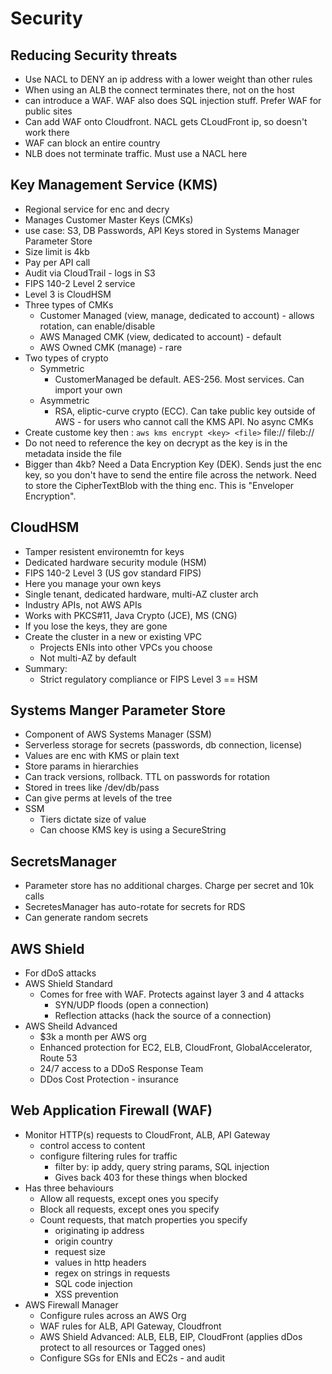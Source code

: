 # Security

## Reducing Security threats

- Use NACL to DENY an ip address with a lower weight than other rules
- When using an ALB the connect terminates there, not on the host
- can introduce a WAF. WAF also does SQL injection stuff. Prefer WAF for public sites
- Can add WAF onto Cloudfront. NACL gets CLoudFront ip, so doesn't work there
- WAF can block an entire country
- NLB does not terminate traffic. Must use a NACL here

## Key Management Service (KMS)

- Regional service for enc and decry
- Manages Customer Master Keys (CMKs)
- use case: S3, DB Passwords, API Keys stored in Systems Manager Parameter Store
- Size limit is 4kb
- Pay per API call
- Audit via CloudTrail - logs in S3
- FIPS 140-2 Level 2 service
- Level 3 is CloudHSM
- Three types of CMKs
  - Customer Managed (view, manage, dedicated to account) - allows rotation, can enable/disable
  - AWS Managed CMK (view, dedicated to account) - default
  - AWS Owned CMK (manage) - rare
- Two types of crypto
  - Symmetric
    - CustomerManaged be default. AES-256. Most services. Can import your own
  - Asymmetric
    - RSA, eliptic-curve crypto (ECC). Can take public key outside of AWS - for users who cannot call the KMS API. No async CMKs
- Create custome key then : `aws kms encrypt <key> <file>` file:// fileb://
- Do not need to reference the key on decrypt as the key is in the metadata inside the file
- Bigger than 4kb? Need a Data Encryption Key (DEK). Sends just the enc key, so you don't have to send the entire file across the network. Need to store the CipherTextBlob with the thing enc. This is "Enveloper Encryption".

## CloudHSM

- Tamper resistent environemtn for keys
- Dedicated hardware security module (HSM)
- FIPS 140-2 Level 3 (US gov standard FIPS)
- Here you manage your own keys
- Single tenant, dedicated hardware, multi-AZ cluster arch
- Industry APIs, not AWS APIs
- Works with PKCS#11, Java Crypto (JCE), MS (CNG)
- If you lose the keys, they are gone
- Create the cluster in a new or existing VPC
  - Projects ENIs into other VPCs you choose
  - Not multi-AZ by default
- Summary:
  - Strict regulatory compliance or FIPS Level 3 == HSM

## Systems Manger Parameter Store

- Component of AWS Systems Manager (SSM)
- Serverless storage for secrets (passwords, db connection, license)
- Values are enc with KMS or plain text
- Store params in hierarchies
- Can track versions, rollback. TTL on passwords for rotation
- Stored in trees like /dev/db/pass
- Can give perms at levels of the tree
- SSM
  - Tiers dictate size of value
  - Can choose KMS key is using a SecureString

## SecretsManager

- Parameter store has no additional charges. Charge per secret and 10k calls
- SecretesManager has auto-rotate for secrets for RDS
- Can generate random secrets

## AWS Shield

- For dDoS attacks
- AWS Shield Standard
  - Comes for free with WAF. Protects against layer 3 and 4 attacks
    - SYN/UDP floods (open a connection)
    - Reflection attacks (hack the source of a connection)
- AWS Sheild Advanced
  - $3k a month per AWS org
  - Enhanced protection for EC2, ELB, CloudFront, GlobalAccelerator, Route 53
  - 24/7 access to a DDoS Response Team
  - DDos Cost Protection - insurance

## Web Application Firewall (WAF)

- Monitor HTTP(s) requests to CloudFront, ALB, API Gateway
  - control access to content
  - configure filtering rules for traffic
    - filter by: ip addy, query string params, SQL injection
    - Gives back 403 for these things when blocked
- Has three behaviours
  - Allow all requests, except ones you specify
  - Block all requests, except ones you specify
  - Count requests, that match properties you specify
    - originating ip address
    - origin country
    - request size
    - values in http headers
    - regex on strings in requests
    - SQL code injection
    - XSS prevention
- AWS Firewall Manager
  - Configure rules across an AWS Org
  - WAF rules for ALB, API Gateway, Cloudfront
  - AWS Shield Advanced: ALB, ELB, EIP, CloudFront (applies dDos protect to all resources or Tagged ones)
  - Configure SGs for ENIs and EC2s - and audit
